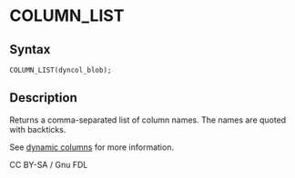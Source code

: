 # COLUMN\_LIST

## Syntax

```
COLUMN_LIST(dyncol_blob);
```

## Description

Returns a comma-separated list of column names. The names are quoted with backticks.

See [dynamic columns](../../../../sql-statements-and-structure/nosql/dynamic-columns.md) for more information.

CC BY-SA / Gnu FDL
